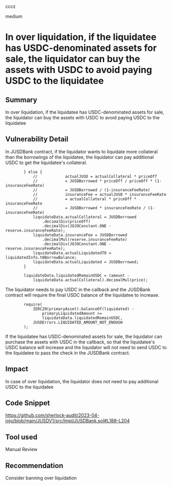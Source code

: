 cccz

medium

# In over liquidation, if the liquidatee has USDC-denominated assets for sale, the liquidator can buy the assets with USDC to avoid paying USDC to the liquidatee

## Summary
In over liquidation, if the liquidatee has USDC-denominated assets for sale, the liquidator can buy the assets with USDC to avoid paying USDC to the liquidatee
## Vulnerability Detail
In JUSDBank contract, if the liquidator wants to liquidate more collateral than the borrowings of the liquidatee, the liquidator can pay additional USDC to get the liquidatee's collateral. 
```solidity
        } else {
            //            actualJUSD = actualCollateral * priceOff
            //            = JUSDBorrowed * priceOff / priceOff * (1-insuranceFeeRate)
            //            = JUSDBorrowed / (1-insuranceFeeRate)
            //            insuranceFee = actualJUSD * insuranceFeeRate
            //            = actualCollateral * priceOff * insuranceFeeRate
            //            = JUSDBorrowed * insuranceFeeRate / (1- insuranceFeeRate)
            liquidateData.actualCollateral = JUSDBorrowed
                .decimalDiv(priceOff)
                .decimalDiv(JOJOConstant.ONE - reserve.insuranceFeeRate);
            liquidateData.insuranceFee = JUSDBorrowed
                .decimalMul(reserve.insuranceFeeRate)
                .decimalDiv(JOJOConstant.ONE - reserve.insuranceFeeRate);
            liquidateData.actualLiquidatedT0 = liquidatedInfo.t0BorrowBalance;
            liquidateData.actualLiquidated = JUSDBorrowed;
        }

        liquidateData.liquidatedRemainUSDC = (amount -
            liquidateData.actualCollateral).decimalMul(price);
```
The liquidator needs to pay USDC in the callback and the JUSDBank contract will require the final USDC balance of the liquidatee to increase.
```solidity
        require(
            IERC20(primaryAsset).balanceOf(liquidated) -
                primaryLiquidatedAmount >=
                liquidateData.liquidatedRemainUSDC,
            JUSDErrors.LIQUIDATED_AMOUNT_NOT_ENOUGH
        );
```
If the liquidatee has USDC-denominated assets for sale, the liquidator can purchase the assets with USDC in the callback, so that the liquidatee's USDC balance will increase and the liquidator will not need to send USDC to the liquidatee to pass the check in the JUSDBank contract.
## Impact
In case of over liquidation, the liquidator does not need to pay additional USDC to the liquidatee
## Code Snippet
https://github.com/sherlock-audit/2023-04-jojo/blob/main/JUSDV1/src/Impl/JUSDBank.sol#L188-L204

## Tool used

Manual Review

## Recommendation
Consider banning over liquidation
